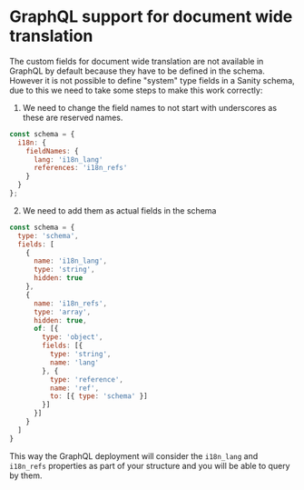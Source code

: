 # GraphQL support for document wide translation
The custom fields for document wide translation are not available in GraphQL by default because they have to be defined in the schema. However it is not possible to define "system" type fields in a Sanity schema, due to this we need to take some steps to make this work correctly:

1. We need to change the field names to not start with underscores as these are reserved names.
```javascript
const schema = {
  i18n: {
    fieldNames: {
      lang: 'i18n_lang'
      references: 'i18n_refs'
    }
  }
};
```

2. We need to add them as actual fields in the schema
```javascript
const schema = {
  type: 'schema',
  fields: [
    {
      name: 'i18n_lang',
      type: 'string',
      hidden: true
    },
    {
      name: 'i18n_refs',
      type: 'array',
      hidden: true,
      of: [{
        type: 'object',
        fields: [{
          type: 'string',
          name: 'lang'
        }, {
          type: 'reference',
          name: 'ref',
          to: [{ type: 'schema' }]
        }]
      }]
    }
  ]
}
```

This way the GraphQL deployment will consider the `i18n_lang` and `i18n_refs` properties as part of your structure and you will be able to query by them.